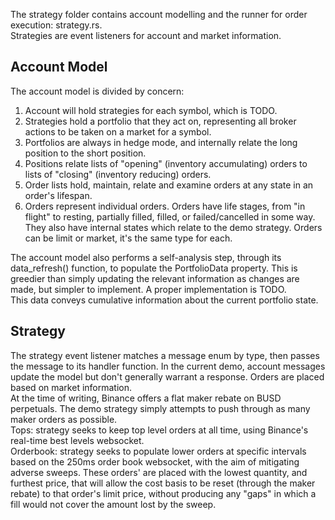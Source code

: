 The strategy folder contains account modelling and the runner for order execution: strategy.rs.  
Strategies are event listeners for account and market information.

## Account Model
The account model is divided by concern:
1. Account will hold strategies for each symbol, which is TODO.
2. Strategies hold a portfolio that they act on, representing all broker actions to be taken on a market for a symbol.
3. Portfolios are always in hedge mode, and internally relate the long position to the short position.
4. Positions relate lists of "opening" (inventory accumulating) orders to lists of "closing" (inventory reducing) orders.
5. Order lists hold, maintain, relate and examine orders at any state in an order's lifespan.
6. Orders represent individual orders. Orders have life stages, from "in flight" to resting, partially filled, filled, or failed/cancelled in some way. They also have internal states which relate to the demo strategy. Orders can be limit or market, it's the same type for each.

The account model also performs a self-analysis step, through its data_refresh() function, to populate the PortfolioData property. This is greedier than simply updating the relevant information as changes are made, but simpler to implement. A proper implementation is TODO.  
This data conveys cumulative information about the current portfolio state.

## Strategy
The strategy event listener matches a message enum by type, then passes the message to its handler function. In the current demo, account messages update the model but don't generally warrant a response. Orders are placed based on market information.  
At the time of writing, Binance offers a flat maker rebate on BUSD perpetuals. The demo strategy simply attempts to push through as many maker orders as possible.  
Tops: strategy seeks to keep top level orders at all time, using Binance's real-time best levels websocket.  
Orderbook: strategy seeks to populate lower orders at specific intervals based on the 250ms order book websocket, with the aim of mitigating adverse sweeps. These orders' are placed with the lowest quantity, and furthest price, that will allow the cost basis to be reset (through the maker rebate) to that order's limit price, without producing any "gaps" in which a fill would not cover the amount lost by the sweep.

